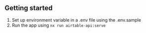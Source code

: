 ## Getting started

1. Set up environment variable in a .env file using the .env.sample
1. Run the app using `nx run airtable-api:serve`
